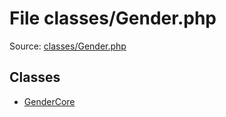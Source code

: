 File classes/Gender.php
=========

Source: [classes/Gender.php](https://github.com/PrestaShop/PrestaShop/blob/1.6.0.13/classes/Gender.php)


Classes
-------

* [GenderCore](class.GenderCore.md)

